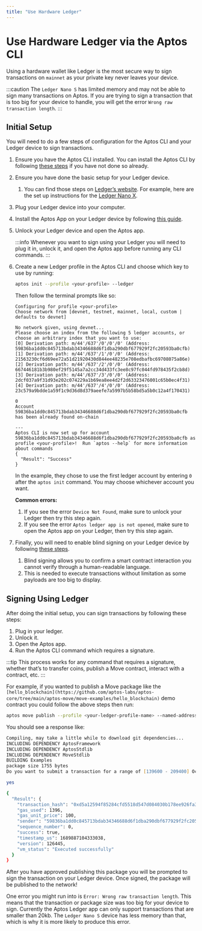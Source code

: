 ```yaml
---
title: "Use Hardware Ledger"
---
```


# Use Hardware Ledger via the Aptos CLI

Using a hardware wallet like Ledger is the most secure way to sign transactions on `mainnet` as your private key never leaves your device.

:::caution
The `Ledger Nano S` has limited memory and may not be able to sign many transactions on Aptos. If you are trying to sign a transaction that is too big for your device to handle, you will get the error `Wrong raw transaction length`.
:::

## Initial Setup

You will need to do a few steps of configuration for the Aptos CLI and your Ledger device to sign transactions.

1. Ensure you have the Aptos CLI installed. You can install the Aptos CLI by following [these steps](../../install-cli/index.md) if you have not done so already.
2. Ensure you have done the basic setup for your Ledger device.
   1. You can find those steps on [Ledger’s website](https://www.ledger.com/). For example, here are the set up instructions for the [Ledger Nano X](https://support.ledger.com/hc/en-us/articles/360018784134-Set-up-your-Ledger-Nano-X?docs=true).
3. Plug your Ledger device into your computer.
4. Install the Aptos App on your Ledger device by following [this guide](https://support.ledger.com/hc/en-us/articles/7326502672285-Aptos-APT?docs=true).
5. Unlock your Ledger device and open the Aptos app.

   :::info
   Whenever you want to sign using your Ledger you will need to plug it in, unlock it, and open the Aptos app before running any CLI commands.
   :::

6. Create a new Ledger profile in the Aptos CLI and choose which key to use by running:

   ```zsh
   aptos init --profile <your-profile> --ledger
   ```

   Then follow the terminal prompts like so:

   ```
   Configuring for profile <your-profile>
   Choose network from [devnet, testnet, mainnet, local, custom | defaults to devnet]

   No network given, using devnet...
   Please choose an index from the following 5 ledger accounts, or choose an arbitrary index that you want to use:
   [0] Derivation path: m/44'/637'/0'/0'/0' (Address: 59836ba1dd0c845713bdab34346688d6f1dba290dbf677929f2fc20593ba0cfb)
   [1] Derivation path: m/44'/637'/1'/0'/0' (Address: 21563230cf6d69ee72a51d21920430d844ee48235e708edbafbc69708075a86e)
   [2] Derivation path: m/44'/637'/2'/0'/0' (Address: 667446181b3b980ef29f5145a7a2cc34d433fc3ee8c97fc044fd978435f2cb8d)
   [3] Derivation path: m/44'/637'/3'/0'/0' (Address: 2dcf037a9f31d93e202c074229a1b69ea8ee4d2f2d63323476001c65b0ec4f31)
   [4] Derivation path: m/44'/637'/4'/0'/0' (Address: 23c579a9bdde1a59f1c9d36d8d379aeefe7a5997b5b58bd5a5b0c12a4f170431)

   0
   Account 59836ba1dd0c845713bdab34346688d6f1dba290dbf677929f2fc20593ba0cfb has been already found on-chain

   ---
   Aptos CLI is now set up for account 59836ba1dd0c845713bdab34346688d6f1dba290dbf677929f2fc20593ba0cfb as profile <your-profile>!  Run `aptos --help` for more information about commands
   {
     "Result": "Success"
   }
   ```

   In the example, they chose to use the first ledger account by entering `0` after the `aptos init` command. You may choose whichever account you want.

   **Common errors:**

   1. If you see the error `Device Not Found`, make sure to unlock your Ledger then try this step again.
   2. If you see the error `Aptos ledger app is not opened`, make sure to open the Aptos app on your Ledger, then try this step again.

7. Finally, you will need to enable blind signing on your Ledger device by following [these steps](https://medium.com/@DavidLehman24/how-to-enable-disable-blind-signing-on-ledger-wallet-99113a85cdad).
   1. Blind signing allows you to confirm a smart contract interaction you cannot verify through a human-readable language.
   2. This is needed to execute transactions without limitation as some payloads are too big to display.

## Signing Using Ledger

After doing the initial setup, you can sign transactions by following these steps:

1. Plug in your ledger.
2. Unlock it.
3. Open the Aptos app.
4. Run the Aptos CLI command which requires a signature.

:::tip
This process works for any command that requires a signature, whether that’s to transfer coins, publish a Move contract, interact with a contract, etc.
:::

For example, if you wanted to publish a Move package like the `[hello_blockchain](https://github.com/aptos-labs/aptos-core/tree/main/aptos-move/move-examples/hello_blockchain)` demo contract you could follow the above steps then run:

```zsh
aptos move publish --profile <your-ledger-profile-name> --named-addresses hello_blockchain=<your-ledger-profile-name>
```

You should see a response like:
```zsh
Compiling, may take a little while to download git dependencies...
INCLUDING DEPENDENCY AptosFramework
INCLUDING DEPENDENCY AptosStdlib
INCLUDING DEPENDENCY MoveStdlib
BUILDING Examples
package size 1755 bytes
Do you want to submit a transaction for a range of [139600 - 209400] Octas at a gas unit price of 100 Octas? [yes/no] >

yes

{
  "Result": {
    "transaction_hash": "0xd5a12594f85284cfd5518d547d084030b178ee926fa3d8cbf699cc0596eff538",
    "gas_used": 1396,
    "gas_unit_price": 100,
    "sender": "59836ba1dd0c845713bdab34346688d6f1dba290dbf677929f2fc20593ba0cfb",
    "sequence_number": 0,
    "success": true,
    "timestamp_us": 1689887104333038,
    "version": 126445,
    "vm_status": "Executed successfully"
  }
}

```

After you have approved publishing this package you will be prompted to sign the transaction on your Ledger device. Once signed, the package will be published to the network!

One error you might run into is `Error: Wrong raw transaction length`. This means that the transaction or package size was too big for your device to sign. Currently the Aptos Ledger app can only support transactions that are smaller than 20kb. The `Ledger Nano S` device has less memory than that, which is why it is more likely to produce this error.
